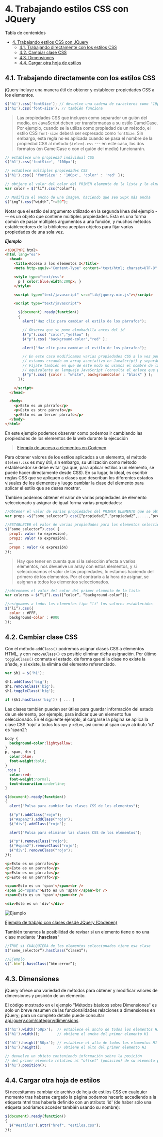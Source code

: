 # 4. Trabajando estilos CSS con JQuery

Tabla de contenidos

- [4. Trabajando estilos CSS con JQuery](#4-trabajando-estilos-css-con-jquery)
  - [4.1. Trabajando directamente con los estilos CSS](#41-trabajando-directamente-con-los-estilos-css)
  - [4.2. Cambiar clase CSS](#42-cambiar-clase-css)
  - [4.3. Dimensiones](#43-dimensiones)
  - [4.4. Cargar otra hoja de estilos](#44-cargar-otra-hoja-de-estilos)

## 4.1. Trabajando directamente con los estilos CSS

jQuery incluye una manera útil de obtener y establecer propiedades CSS a los elementos.

```javascript
$('h1').css('fontSize'); // devuelve una cadena de caracteres como "19px"
$('h1').css('font-size'); // también funciona
```

> Las propiedades CSS que incluyen como separador un guión del medio, en JavaScript deben ser transformadas a su estilo CamelCase. Por ejemplo, cuando se la utiliza como propiedad de un método, el estilo CSS `font-size` deberá ser expresado como `fontSize`. Sin embargo, esta regla no es aplicada cuando se pasa el nombre de la propiedad CSS al método `$(elem).css` --- en este caso, los dos formatos (en CamelCase o con el guión del medio) funcionarán.

```javascript
// establece una propiedad individual CSS
$('h1').css('fontSize', '100px');

// establece múltiples propiedades CSS
$('h1').css({ 'fontSize' : '100px', 'color' : 'red' });

// obtiene el valor del color del PRIMER elemento de la lista y lo almacena en una variable
var color = $(“li”).css(“color”);

// Modifica el ancho de una imagen, haciendo que sea 50px más ancha
$(“img”).css(“width”,”+=50”);
```

Notar que el estilo del argumento utilizado en la segunda línea del ejemplo --- es un objeto que contiene múltiples propiedades. Esta es una forma común de pasar múltiples argumentos a una función, y muchos métodos establecedores de la biblioteca aceptan objetos para fijar varias propiedades de una sola vez.

***Ejemplo***

```html
<!DOCTYPE html>
<html lang="es"> 
  <head>
    <title>Acceso a los elementos I</title>
    <meta http-equiv="Content-Type" content="text/html; charset=UTF-8" />

    <style type="text/css">
      p { color:blue;width:200px; }
    </style>

    <script type="text/javascript" src="lib/jquery.min.js"></script>

    <script type="text/javascript">

      $(document).ready(function()
      {
        alert("Haz clic para cambiar el estilo de los párrafos");

        // Observa que se pone almohadilla antes del id
        $("p").css( "color","yellow" );
        $("p").css( "background-color","red" );

        alert("Haz clic para cambiar el estilo de los párrafos");

        // En este caso modificamos varias propiedades CSS a la vez poniéndolas entre corchetes (realmente
        // estamos creando un array asociativo en JavaScript) y separándolas por coma.
        // Fíjate también en que de este modo no usamos el nombre de la propiedad CSS sino su
        // equivalente en lenguaje JavaScript (consulta el enlace que proporcionamos algo más abajo)
        $("p").css( {color : "white", backgroundColor : "black" } );
      });

    </script>
  </head>

  <body>
    <p>Esto es un párrafo</p>
    <p>Esto es otro párrafo</p>
    <p>Esto es un tercer párrafo</p>
  </body>
</html>
```

En este ejemplo podemos observar como podemos ir cambiando las propiedades de los elementos de la web durante la ejecución

> [Ejemplo de acceso a elementos en Codepen](https://codepen.io/sergio-rey-personal/pen/NWxepOJ)

Para obtener valores de los estilos aplicados a un elemento, el método `$(elem).css` es muy útil, sin embargo, su utilización como método establecedor se debe evitar (ya que, para aplicar estilos a un elemento, se puede hacer directamente desde CSS). En su lugar, lo ideal, es escribir reglas CSS que se apliquen a clases que describan los diferentes estados visuales de los elementos y luego cambiar la clase del elemento para aplicar el estilo que se desea mostrar.

Tambien podemos obtener el valor de varias propiedades de elemento seleccionado y asignar de igual forma varias propiedades:

```javascript
//Obtener el valor de varias propiedades del PRIMER ELEMENTO que se obtiene del selector (array o vector)
var props =$(“some_selector”).css([“propiedad1”,“propiedad2”,.....,”propiedadN”]);

//ESTABLECER el valor de varias propiedades para los elementos seleccionados
$(“some_selector”).css( {
  prop1: valor (o expresion),
  prop2: valor (o expresión),
  ….
  propn : valor (o expresión)
});
```

> Hay que tener en cuenta que si la selección afecta a varios elementos, nos devuelve un array con estos elementos, y si seleccionamos el valor de las propiedades, lo estamos haciendo del primero de los elementos. Por el contrario a la hora de asignar, se asignan a todos los elementos seleccionados.

```javascript
//obtenemos el valor del color del primer elemento de la lista
var colores = $(“li”).css([“color”, “background-color”]);

//asignamos a todos los elementos tipo "li" los valores establecidos
$(“li”).css({
  color : #FFF,
  background-color : #000
});
```

## 4.2. Cambiar clase CSS

Con el método `addClass()` podremos asignar clases CSS a elementos HTML, y con `removeClass()` es posible eliminar dicha asignación. Por último `toggleClass()` conmuta el estado, de forma que si la clase no existe la añade, y si existe, la elimina del elemento referenciado.

```javascript
var $h1 = $('h1');

$h1.addClass('big');
$h1.removeClass('big');
$h1.toggleClass('big');

if ($h1.hasClass('big')) { ... }
```

Las clases también pueden ser útiles para guardar información del estado de un elemento, por ejemplo, para indicar que un elemento fue seleccionado.
En el siguiente ejemplo, al cargarse la página se aplica la clase CSS 'rojo' a todos los `<p>` y `<div>`, así como al span cuyo atributo 'id' es 'span2':

```css
body { 
  background-color:lightyellow; 
}
p, span, div { 
  color:blue;
  font-weight:bold; 
}
.rojo { 
  color:red;
  font-weight:normal;
  text-decoration:underline; 
}
```

```javascript
$(document).ready(function()
{
  alert("Pulsa para cambiar las clases CSS de los elementos");

  $("p").addClass("rojo");
  $("#span2").addClass("rojo");
  $("div").addClass("rojo");

  alert("Pulsa para eliminar las clases CSS de los elementos");

  $("p").removeClass("rojo");
  $("#span2").removeClass("rojo");
  $("div").removeClass("rojo");
});
```

```html
<p>Esto es un párrafo</p>
<p>Esto es un párrafo</p>
<p>Esto es un párrafo</p>
<p>Esto es un párrafo</p>

<span>Esto es un 'span'</span><br />
<span id="span2">Esto es un 'span'</span><br />
<span>Esto es un 'span'</span><br />

<div>Esto es un 'div'</div>
```

![Ejemplo](img/jquery-ejemplo-css.png)

[Ejemplo de trabajo con clases desde JQuery (Codepen)](https://codepen.io/sergio-rey-personal/pen/KKVbmXM)


También tenemos la posibilidad de revisar si un elemento tiene o no una clase mediante **'.hasclass'**

```javascript
//TRUE si CUALQUIERA de los elementos seleccionados tiene esa clase
$(“some_selector”).hasClass(“clase1”);

//Ejemplo
$(“.btn”).hassClass(“btn-error”);
```

## 4.3. Dimensiones

jQuery ofrece una variedad de métodos para obtener y modificar valores de dimensiones y posición de un elemento.

El código mostrado en el ejemplo "Métodos básicos sobre Dimensiones" es solo un breve resumen de las funcionalidades relaciones a dimensiones en jQuery; para un completo detalle puede consultar [api.jquery.com/category/dimensions](https://api.jquery.com/category/dimensions/).

```javascript
$('h1').width('50px');  // establece el ancho de todos los elementos H1
$('h1').width();        // obtiene el ancho del primer elemento H1

$('h1').height('50px'); // establece el alto de todos los elementos H1
$('h1').height();       // obtiene el alto del primer elemento H1

// devuelve un objeto conteniendo información sobre la posición
// del primer elemento relativo al "offset" (posición) de su elemento padre
$('h1').position();
```

## 4.4. Cargar otra hoja de estilos

Si necesitamos cambiar de archivo de hoja de estilos CSS en cualquier momento tras haberse cargado la página podemos hacerlo accediendo a la etiqueta html <link> tras haberla definido con un atributo 'id' (de haber sólo una etiqueta podríamos acceder también usando su nombre):

```javascript
$(document).ready(function()
{
  $("#estilos").attr("href", "estilos.css");
});
```